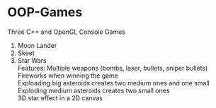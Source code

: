 # OOP-Games
Three C++ and OpenGL Console Games
1. Moon Lander
2. Skeet
3. Star Wars <br/>
   Features: 
   Multiple weapons (bombs, laser, bullets, sniper bullets) <br/>
   Fireworks when winning the game <br/>
   Exploading big asteroids creates two medium ones and one small <br/>
   Exploding medium asteroids creates two small ones <br/>
   3D star effect in a 2D canvas 
   
